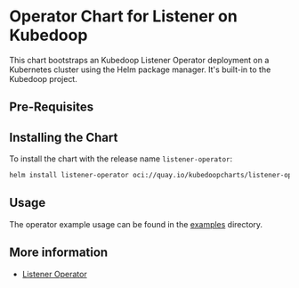 # Operator Chart for Listener on Kubedoop

This chart bootstraps an Kubedoop Listener Operator deployment on a Kubernetes cluster using the Helm package manager. It's built-in to the Kubedoop project.

## Pre-Requisites

## Installing the Chart

To install the chart with the release name `listener-operator`:

```bash
helm install listener-operator oci://quay.io/kubedoopcharts/listener-operator
```

## Usage

The operator example usage can be found in the [examples](https://github.com/zncdatadev/listener-operator/tree/main/examples) directory.

## More information

- [Listener Operator](https://github.com/zncdatadev/listener-operator)
